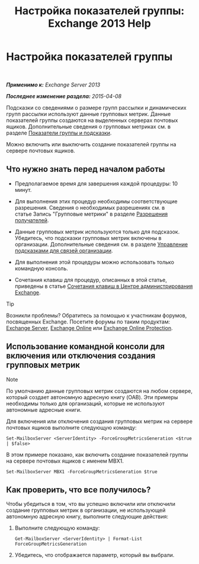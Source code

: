 ﻿---
title: 'Настройка показателей группы: Exchange 2013 Help'
TOCTitle: Настройка показателей группы
ms:assetid: 76ccd6a7-e2ec-42f4-9ab3-e8cc257ac896
ms:mtpsurl: https://technet.microsoft.com/ru-ru/library/JJ649327(v=EXCHG.150)
ms:contentKeyID: 50488260
ms.date: 05/22/2018
mtps_version: v=EXCHG.150
ms.translationtype: MT
---

# Настройка показателей группы

 

_**Применимо к:** Exchange Server 2013_

_**Последнее изменение раздела:** 2015-04-08_

Подсказки со сведениями о размере групп рассылки и динамических групп рассылки используют данные групповых метрик. Данные показателей группы создаются на выделенных серверах почтовых ящиков. Дополнительные сведения о групповых метриках см. в разделе [Показатели группы и подсказки](group-metrics-and-mailtips-exchange-2013-help.md).

Можно включить или выключить создание показателей группы на сервере почтовых ящиков.

## Что нужно знать перед началом работы

  - Предполагаемое время для завершения каждой процедуры: 10 минут.

  - Для выполнения этих процедур необходимы соответствующие разрешения. Сведения о необходимых разрешениях см. в статье Запись "Групповые метрики" в разделе [Разрешения получателей](recipients-permissions-exchange-2013-help.md).

  - Данные групповых метрик используются только для подсказок. Убедитесь, что подсказки групповых метрик включены в организации. Дополнительные сведения см. в разделе [Управление подсказками для связей организации](https://docs.microsoft.com/ru-ru/exchange/clients-and-mobile-in-exchange-online/mailtips/manage-mailtips-for-organization-relationships).

  - Для выполнения этой процедуры можно использовать только командную консоль.

  - Сочетания клавиш для процедур, описанных в этой статье, приведены в статье [Сочетания клавиш в Центре администрирования Exchange](keyboard-shortcuts-in-the-exchange-admin-center-exchange-online-protection-help.md).

> [!TIP]  
> Возникли проблемы? Обратитесь за помощью к участникам форумов, посвященных Exchange. Посетите форумы по таким продуктам: <a href="https://go.microsoft.com/fwlink/p/?linkid=60612">Exchange Server</a>, <a href="https://go.microsoft.com/fwlink/p/?linkid=267542">Exchange Online</a> или <a href="https://go.microsoft.com/fwlink/p/?linkid=285351">Exchange Online Protection</a>.


## Использование командной консоли для включения или отключения создания групповых метрик

> [!NOTE]  
> По умолчанию данные групповых метрик создаются на любом сервере, который создает автономную адресную книгу (OAB). Эти примеры необходимы только для организаций, которые не используют автономные адресные книги.


Для включения или отключения создания групповых метрик на сервере почтовых ящиков выполните следующую команду:

    Set-MailboxServer <ServerIdentity> -ForceGroupMetricsGeneration <$true | $false>

В этом примере показано, как включить создание показателей группы на сервере почтовых ящиков с именем MBX1.

    Set-MailboxServer MBX1 -ForceGroupMetricsGeneration $true

## Как проверить, что все получилось?

Чтобы убедиться в том, что вы успешно включили или отключили создание групповых метрик в организации, не использующей автономную адресную книгу, выполните следующие действия:

1.  Выполните следующую команду:
    
        Get-MailboxServer <ServerIdentity> | Format-List ForceGroupMetricsGeneration

2.  Убедитесь, что отображается параметр, который вы выбрали.

